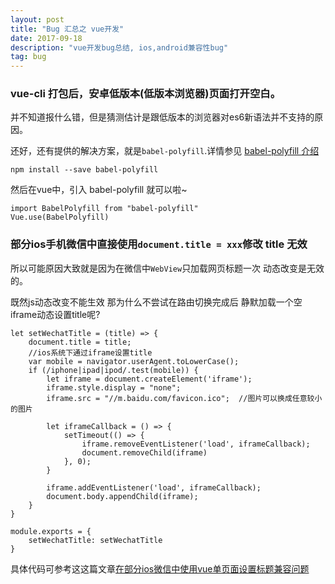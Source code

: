 ```yaml
---
layout: post
title: "Bug 汇总之 vue开发"
date: 2017-09-18
description: "vue开发bug总结, ios,android兼容性bug"
tag: bug
---   
```


### vue-cli 打包后，安卓低版本(低版本浏览器)页面打开空白。

并不知道报什么错，但是猜测估计是跟低版本的浏览器对es6新语法并不支持的原因。

还好，还有提供的解决方案，就是`babel-polyfill`.详情参见 [babel-polyfill 介绍](../babelPolyfill/index.html?_blank)

    npm install --save babel-polyfill

然后在vue中，引入 babel-polyfill 就可以啦~ 

    import BabelPolyfill from "babel-polyfill"
    Vue.use(BabelPolyfill)


### 部分ios手机微信中直接使用`document.title = xxx`修改 title 无效

所以可能原因大致就是因为在微信中`WebView`只加载网页标题一次 动态改变是无效的。

既然js动态改变不能生效 那为什么不尝试在路由切换完成后 静默加载一个空iframe动态设置title呢?

    let setWechatTitle = (title) => {
        document.title = title; 
        //ios系统下通过iframe设置title
        var mobile = navigator.userAgent.toLowerCase();
        if (/iphone|ipad|ipod/.test(mobile)) {
            let iframe = document.createElement('iframe');
            iframe.style.display = "none";
            iframe.src = "//m.baidu.com/favicon.ico";  //图片可以换成任意较小的图片

            let iframeCallback = () => {
                setTimeout(() => {
                    iframe.removeEventListener('load', iframeCallback);
                    document.removeChild(iframe)
                }, 0);
            }

            iframe.addEventListener('load', iframeCallback);
            document.body.appendChild(iframe);
        }
    }

    module.exports = {
        setWechatTitle: setWechatTitle
    }

具体代码可参考这这篇文章[在部分ios微信中使用vue单页面设置标题兼容问题](http://coolyc.win/2017/09/wechatTitle?_blank)